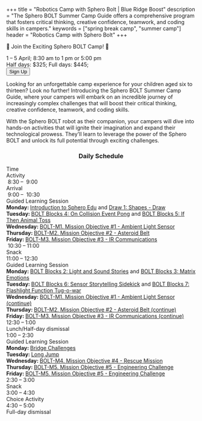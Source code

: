 +++
title = "Robotics Camp with Sphero Bolt | Blue Ridge Boost"
description = "The Sphero BOLT Summer Camp Guide offers a comprehensive program that fosters critical thinking, creative confidence, teamwork, and coding skills in campers."
keywords = ["spring break camp", "summer camp"]
header = "Robotics Camp with Sphero Bolt"
+++

<p></p>

<div class="container">
    <div class="row pb-1">
        <div class="col-4">
            <p></p>
            <p>🌟 Join the Exciting Sphero BOLT Camp! 🌟 </p>
            <p> 1 &ndash; 5 April; 8:30 am to 1 pm or 5:00 pm</br> 
            Half&nbsp;days:&nbsp;$325; Full&nbsp;days:&nbsp;$445;<br> 
            <a href="https://spring-break-24.cheddarup.com"><button class="button-8s" role="button">Sign Up</button></a></p>
        </div>
        <div class="col-8">
            <p>
            Looking for an unforgettable camp experience for your children aged six to thirteen? Look no further! Introducing the Sphero BOLT Summer Camp Guide, where your campers will embark on an incredible journey of increasingly complex challenges that will boost their critical thinking, creative confidence, teamwork, and coding skills. </p>
            <p>
            With the Sphero BOLT robot as their companion, your campers will dive into hands-on activities that will ignite their imagination and expand their technological prowess. They'll learn to leverage the power of the Sphero BOLT and unlock its full potential through exciting challenges.</p>
        </div>
    </div>
    <div class="row pb-1">
        <div class="col">
            <div class="container p-0 m-0 b-0">
                <h3 align="center">Daily Schedule</h3>
                <div class="row py-1 table-header">
                    <div class="col-2 text-center">Time</div>	
                    <div class="col-10">Activity</div>
                </div>
                <div class="row py-1">
                    <div class="col-2 text-center">&nbsp;8:30 &ndash; &nbsp;9:00</div>
                    <div class="col-10">Arrival</div>
                </div>
                <div class="row py-1 table-dark-row">
                    <div class="col-2 text-center">&nbsp;9:00 &ndash; &nbsp;10:30	</div>
                    <div class="col-10 ">Guided Learning Session<br>
                        <b>Monday: </b> <a href="https://edu.sphero.com/cwists/preview/52597x">Introduction to Sphero Edu</a> and <a href="https://edu.sphero.com/cwists/preview/6872x">Draw 1: Shapes - Draw</a><br>
                        <b>Tuesday: </b><a href="https://edu.sphero.com/cwists/preview/6933x">BOLT Blocks 4: On Collision Event Pong</a> and <a href="https://edu.sphero.com/cwists/preview/67347x">BOLT Blocks 5: If Then Animal Toss</a> <br>
                        <b>Wednesday: </b><a href="https://cdn.shopify.com/s/files/1/0306/6419/6141/files/SGC_BOLT_coaches-guide_4a965f27-68b4-4053-bc18-832033aaaeaa.pdf?v=1622151677">BOLT-M1. Mission Objective #1 - Ambient Light Sensor</a><br>
                        <b>Thursday: </b><a href="https://cdn.shopify.com/s/files/1/0306/6419/6141/files/SGC_BOLT_coaches-guide_4a965f27-68b4-4053-bc18-832033aaaeaa.pdf?v=1622151677">BOLT-M2. Mission Objective #2 - Asteroid Belt</a><br>
                        <b>Friday: </b><a href="https://cdn.shopify.com/s/files/1/0306/6419/6141/files/SGC_BOLT_coaches-guide_4a965f27-68b4-4053-bc18-832033aaaeaa.pdf?v=1622151677">BOLT-M3. Mission Objective #3 - IR Communications</a><br>
                    </div>
                </div>
                <div class="row py-1">
                    <div class="col-2 text-center">&nbsp;10:30 &ndash; 11:00 </div>
                    <div class="col-10">Snack</div>
                </div>
                <div class="row py-1 table-dark-row">
                    <div class="col-2 text-center">11:00 &ndash; 12:30</div>	
                    <div class="col-10">Guided Learning Session<br>
                        <b>Monday: </b> <a href="https://edu.sphero.com/cwists/preview/2143x">BOLT Blocks 2: Light and Sound Stories</a> and <a href="https://edu.sphero.com/cwists/preview/2152x">BOLT Blocks 3: Matrix Emotions</a> <br>
                        <b>Tuesday: </b><a href="https://edu.sphero.com/cwists/preview/67297x">BOLT Blocks 6: Sensor Storytelling Sidekick</a> and <a href="https://edu.sphero.com/cwists/preview/67305x">BOLT Blocks 7: Flashlight Function Tug-o-war</a><br>
                        <b>Wednesday: </b><a href="https://cdn.shopify.com/s/files/1/0306/6419/6141/files/SGC_BOLT_coaches-guide_4a965f27-68b4-4053-bc18-832033aaaeaa.pdf?v=1622151677">BOLT-M1. Mission Objective #1 - Ambient Light Sensor (continue)</a><br>
                        <b>Thursday: </b><a href="https://cdn.shopify.com/s/files/1/0306/6419/6141/files/SGC_BOLT_coaches-guide_4a965f27-68b4-4053-bc18-832033aaaeaa.pdf?v=1622151677">BOLT-M2. Mission Objective #2 - Asteroid Belt (continue)</a><br>
                        <b>Friday: </b><a href="https://cdn.shopify.com/s/files/1/0306/6419/6141/files/SGC_BOLT_coaches-guide_4a965f27-68b4-4053-bc18-832033aaaeaa.pdf?v=1622151677">BOLT-M3. Mission Objective #3 - IR Communications (continue)</a><br>
                    </div>
                </div>
                <div class="row py-1">
                    <div class="col-2 text-center">12:30 &ndash; 1:00</div>
                    <div class="col-10">Lunch/Half-day dismissal</div>
                </div>
                <div class="row py-1 table-dark-row">
                    <div class="col-2 text-center">1:00 &ndash; 2:30</div>	
                    <div class="col-10">Guided Learning Session<br>
                        <b>Monday: </b> <a href="https://edu.sphero.com/cwists/preview/15602x">Bridge Challenges</a><br>
                        <b>Tuesday: </b> <a href="https://edu.sphero.com/cwists/preview/68x">Long Jump</a><br>
                        <b>Wednesday: </b><a href="https://cdn.shopify.com/s/files/1/0306/6419/6141/files/SGC_BOLT_coaches-guide_4a965f27-68b4-4053-bc18-832033aaaeaa.pdf?v=1622151677">BOLT-M4. Mission Objective #4 - Rescue Mission</a><br>
                        <b>Thursday: </b><a href="https://cdn.shopify.com/s/files/1/0306/6419/6141/files/SGC_BOLT_coaches-guide_4a965f27-68b4-4053-bc18-832033aaaeaa.pdf?v=1622151677">BOLT-M5. Mission Objective #5 - Engineering Challenge</a><br>
                        <b>Friday: </b><a href="https://cdn.shopify.com/s/files/1/0306/6419/6141/files/SGC_BOLT_coaches-guide_4a965f27-68b4-4053-bc18-832033aaaeaa.pdf?v=1622151677">BOLT-M5. Mission Objective #5 - Engineering Challenge</a><br>
                    </div>
                </div>
                <div class="row py-1">
                    <div class="col-2 text-center">2:30 &ndash; 3:00</div>	
                    <div class="col-10">Snack</div>
                </div>
                <div class="row py-1 table-dark-row">
                    <div class="col-2 text-center">3:00  &ndash;  4:30	</div>
                    <div class="col-10">Choice Activity</div>
                </div>
                <div class="row py-1">
                    <div class="col-2 text-center">4:30  &ndash;  5:00	</div>
                    <div class="col-10">Full-day dismissal</div>
                </div>
            </div>
        </div> <!-- inner container -->
    </div>
</div> <!-- outer container -->